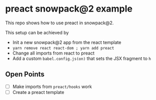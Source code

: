 # preact snowpack@2 example

This repo shows how to use preact in snowpack@2.

This setup can be achieved by

- Init a new snowpack@2 app from the react template
- `yarn remove react react-dom ; yarn add preact`
- Change all imports from react to preact
- Add a custom `babel.config.js(on)` that sets the JSX fragment to `h`

## Open Points

- [ ] Make imports from `preact/hooks` work
- [ ] Create a preact template